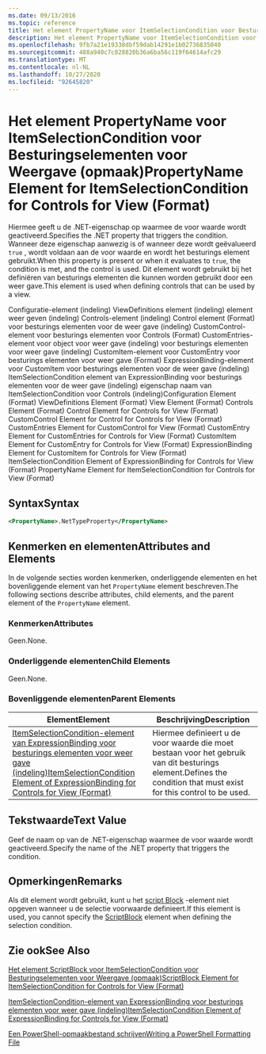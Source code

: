```yaml
---
ms.date: 09/13/2016
ms.topic: reference
title: Het element PropertyName voor ItemSelectionCondition voor Besturingselementen voor Weergave (opmaak)
description: Het element PropertyName voor ItemSelectionCondition voor Besturingselementen voor Weergave (opmaak)
ms.openlocfilehash: 9fb7a21e19338dbf59dab14291e1b02736835040
ms.sourcegitcommit: 488a940c7c828820b36a6ba56c119f64614afc29
ms.translationtype: MT
ms.contentlocale: nl-NL
ms.lasthandoff: 10/27/2020
ms.locfileid: "92645820"
---
```

# <a name="propertyname-element-for-itemselectioncondition-for-controls-for-view-format"></a><span data-ttu-id="7cf72-103">Het element PropertyName voor ItemSelectionCondition voor Besturingselementen voor Weergave (opmaak)</span><span class="sxs-lookup"><span data-stu-id="7cf72-103">PropertyName Element for ItemSelectionCondition for Controls for View (Format)</span></span>

<span data-ttu-id="7cf72-104">Hiermee geeft u de .NET-eigenschap op waarmee de voor waarde wordt geactiveerd.</span><span class="sxs-lookup"><span data-stu-id="7cf72-104">Specifies the .NET property that triggers the condition.</span></span> <span data-ttu-id="7cf72-105">Wanneer deze eigenschap aanwezig is of wanneer deze wordt geëvalueerd `true` , wordt voldaan aan de voor waarde en wordt het besturings element gebruikt.</span><span class="sxs-lookup"><span data-stu-id="7cf72-105">When this property is present or when it evaluates to `true`, the condition is met, and the control is used.</span></span> <span data-ttu-id="7cf72-106">Dit element wordt gebruikt bij het definiëren van besturings elementen die kunnen worden gebruikt door een weer gave.</span><span class="sxs-lookup"><span data-stu-id="7cf72-106">This element is used when defining controls that can be used by a view.</span></span>

<span data-ttu-id="7cf72-107">Configuratie-element (indeling) ViewDefinitions element (indeling) element weer geven (indeling) Controls-element (indeling) Control element (Format) voor besturings elementen voor de weer gave (indeling) CustomControl-element voor besturings elementen voor Controls (Format) CustomEntries-element voor object voor weer gave (indeling) voor besturings elementen voor weer gave (indeling) CustomItem-element voor CustomEntry voor besturings elementen voor weer gave (Format) ExpressionBinding-element voor CustomItem voor besturings elementen voor de weer gave (indeling) ItemSelectionCondition element van ExpressionBinding voor besturings elementen voor de weer gave (indeling) eigenschap naam van ItemSelectionCondition voor Controls (indeling)</span><span class="sxs-lookup"><span data-stu-id="7cf72-107">Configuration Element (Format) ViewDefinitions Element (Format) View Element (Format) Controls Element (Format) Control Element for Controls for View (Format) CustomControl Element for Control for Controls for View (Format) CustomEntries Element for CustomControl for View (Format) CustomEntry Element for CustomEntries for Controls for View (Format) CustomItem Element for CustomEntry for Controls for View (Format) ExpressionBinding Element for CustomItem for Controls for View (Format) ItemSelectionCondition Element of ExpressionBinding for Controls for View (Format) PropertyName Element for ItemSelectionCondition for Controls for View (Format)</span></span>

## <a name="syntax"></a><span data-ttu-id="7cf72-108">Syntax</span><span class="sxs-lookup"><span data-stu-id="7cf72-108">Syntax</span></span>

```xml
<PropertyName>.NetTypeProperty</PropertyName>
```

## <a name="attributes-and-elements"></a><span data-ttu-id="7cf72-109">Kenmerken en elementen</span><span class="sxs-lookup"><span data-stu-id="7cf72-109">Attributes and Elements</span></span>

<span data-ttu-id="7cf72-110">In de volgende secties worden kenmerken, onderliggende elementen en het bovenliggende element van het `PropertyName` element beschreven.</span><span class="sxs-lookup"><span data-stu-id="7cf72-110">The following sections describe attributes, child elements, and the parent element of the `PropertyName` element.</span></span>

### <a name="attributes"></a><span data-ttu-id="7cf72-111">Kenmerken</span><span class="sxs-lookup"><span data-stu-id="7cf72-111">Attributes</span></span>

<span data-ttu-id="7cf72-112">Geen.</span><span class="sxs-lookup"><span data-stu-id="7cf72-112">None.</span></span>

### <a name="child-elements"></a><span data-ttu-id="7cf72-113">Onderliggende elementen</span><span class="sxs-lookup"><span data-stu-id="7cf72-113">Child Elements</span></span>

<span data-ttu-id="7cf72-114">Geen.</span><span class="sxs-lookup"><span data-stu-id="7cf72-114">None.</span></span>

### <a name="parent-elements"></a><span data-ttu-id="7cf72-115">Bovenliggende elementen</span><span class="sxs-lookup"><span data-stu-id="7cf72-115">Parent Elements</span></span>

|<span data-ttu-id="7cf72-116">Element</span><span class="sxs-lookup"><span data-stu-id="7cf72-116">Element</span></span>|<span data-ttu-id="7cf72-117">Beschrijving</span><span class="sxs-lookup"><span data-stu-id="7cf72-117">Description</span></span>|
|-------------|-----------------|
|[<span data-ttu-id="7cf72-118">ItemSelectionCondition-element van ExpressionBinding voor besturings elementen voor weer gave (indeling)</span><span class="sxs-lookup"><span data-stu-id="7cf72-118">ItemSelectionCondition Element of ExpressionBinding for Controls for View (Format)</span></span>](./itemselectioncondition-element-for-expressionbinding-for-controls-for-view-format.md)|<span data-ttu-id="7cf72-119">Hiermee definieert u de voor waarde die moet bestaan voor het gebruik van dit besturings element.</span><span class="sxs-lookup"><span data-stu-id="7cf72-119">Defines the condition that must exist for this control to be used.</span></span>|

## <a name="text-value"></a><span data-ttu-id="7cf72-120">Tekstwaarde</span><span class="sxs-lookup"><span data-stu-id="7cf72-120">Text Value</span></span>

<span data-ttu-id="7cf72-121">Geef de naam op van de .NET-eigenschap waarmee de voor waarde wordt geactiveerd.</span><span class="sxs-lookup"><span data-stu-id="7cf72-121">Specify the name of the .NET property that triggers the condition.</span></span>

## <a name="remarks"></a><span data-ttu-id="7cf72-122">Opmerkingen</span><span class="sxs-lookup"><span data-stu-id="7cf72-122">Remarks</span></span>

<span data-ttu-id="7cf72-123">Als dit element wordt gebruikt, kunt u het [script Block](./scriptblock-element-for-itemselectioncondition-for-controls-for-view-format.md) -element niet opgeven wanneer u de selectie voorwaarde definieert.</span><span class="sxs-lookup"><span data-stu-id="7cf72-123">If this element is used, you cannot specify the [ScriptBlock](./scriptblock-element-for-itemselectioncondition-for-controls-for-view-format.md) element when defining the selection condition.</span></span>

## <a name="see-also"></a><span data-ttu-id="7cf72-124">Zie ook</span><span class="sxs-lookup"><span data-stu-id="7cf72-124">See Also</span></span>

[<span data-ttu-id="7cf72-125">Het element ScriptBlock voor ItemSelectionCondition voor Besturingselementen voor Weergave (opmaak)</span><span class="sxs-lookup"><span data-stu-id="7cf72-125">ScriptBlock Element for ItemSelectionCondition for Controls for View (Format)</span></span>](./scriptblock-element-for-itemselectioncondition-for-controls-for-view-format.md)

[<span data-ttu-id="7cf72-126">ItemSelectionCondition-element van ExpressionBinding voor besturings elementen voor weer gave (indeling)</span><span class="sxs-lookup"><span data-stu-id="7cf72-126">ItemSelectionCondition Element of ExpressionBinding for Controls for View (Format)</span></span>](./itemselectioncondition-element-for-expressionbinding-for-controls-for-view-format.md)

[<span data-ttu-id="7cf72-127">Een PowerShell-opmaakbestand schrijven</span><span class="sxs-lookup"><span data-stu-id="7cf72-127">Writing a PowerShell Formatting File</span></span>](./writing-a-powershell-formatting-file.md)
